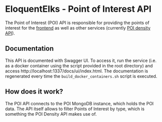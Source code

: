 # EloquentElks - Point of Interest API
The Point of Interest (POI) API is responsible for providing the points of interest for the [frontend](../eloquent-elks-frontend/README.md) as well as other services (currently [POI density API](../eloquent-elks-poi-density-api/README.md)).

## Documentation
This API is documented with Swagger UI. To access it, run the service (i.e. as a docker container using the script provided in the root directory) and access http://localhost:1337/docs/ui/index.html. The documentation is regenerated every time the `build_docker_containers.sh` script is executed.

## How does it work?
The POI API connects to the POI MongoDB instance, which holds the POI data. The API itself allows to filter Points of Interest by type, which is something the POI Density API makes use of.